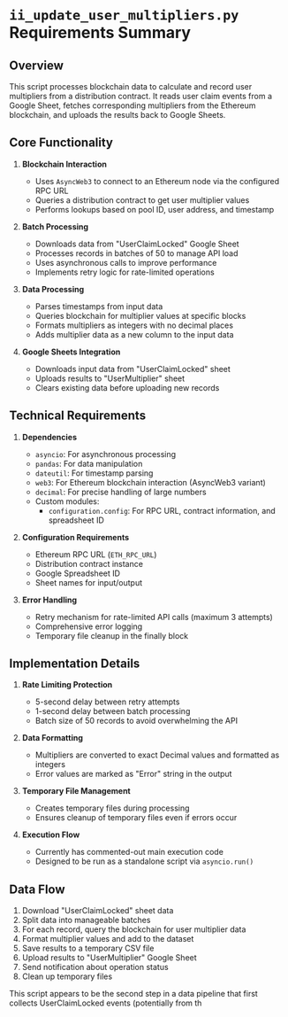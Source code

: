 # `ii_update_user_multipliers.py` Requirements Summary

## Overview
This script processes blockchain data to calculate and record user multipliers from a distribution contract. It reads user claim events from a Google Sheet, fetches corresponding multipliers from the Ethereum blockchain, and uploads the results back to Google Sheets.

## Core Functionality

1. **Blockchain Interaction**
   - Uses `AsyncWeb3` to connect to an Ethereum node via the configured RPC URL
   - Queries a distribution contract to get user multiplier values
   - Performs lookups based on pool ID, user address, and timestamp

2. **Batch Processing**
   - Downloads data from "UserClaimLocked" Google Sheet
   - Processes records in batches of 50 to manage API load
   - Uses asynchronous calls to improve performance
   - Implements retry logic for rate-limited operations

3. **Data Processing**
   - Parses timestamps from input data
   - Queries blockchain for multiplier values at specific blocks
   - Formats multipliers as integers with no decimal places
   - Adds multiplier data as a new column to the input data

4. **Google Sheets Integration**
   - Downloads input data from "UserClaimLocked" sheet
   - Uploads results to "UserMultiplier" sheet
   - Clears existing data before uploading new records

## Technical Requirements

1. **Dependencies**
   - `asyncio`: For asynchronous processing
   - `pandas`: For data manipulation
   - `dateutil`: For timestamp parsing
   - `web3`: For Ethereum blockchain interaction (AsyncWeb3 variant)
   - `decimal`: For precise handling of large numbers
   - Custom modules:
     - `configuration.config`: For RPC URL, contract information, and spreadsheet ID

2. **Configuration Requirements**
   - Ethereum RPC URL (`ETH_RPC_URL`)
   - Distribution contract instance
   - Google Spreadsheet ID
   - Sheet names for input/output

3. **Error Handling**
   - Retry mechanism for rate-limited API calls (maximum 3 attempts)
   - Comprehensive error logging
   - Temporary file cleanup in the finally block

## Implementation Details

1. **Rate Limiting Protection**
   - 5-second delay between retry attempts
   - 1-second delay between batch processing
   - Batch size of 50 records to avoid overwhelming the API

2. **Data Formatting**
   - Multipliers are converted to exact Decimal values and formatted as integers
   - Error values are marked as "Error" string in the output

3. **Temporary File Management**
   - Creates temporary files during processing
   - Ensures cleanup of temporary files even if errors occur

4. **Execution Flow**
   - Currently has commented-out main execution code
   - Designed to be run as a standalone script via `asyncio.run()`

## Data Flow
1. Download "UserClaimLocked" sheet data
2. Split data into manageable batches
3. For each record, query the blockchain for user multiplier data
4. Format multiplier values and add to the dataset
5. Save results to a temporary CSV file
6. Upload results to "UserMultiplier" Google Sheet
7. Send notification about operation status
8. Clean up temporary files

This script appears to be the second step in a data pipeline that first collects UserClaimLocked events (potentially from th